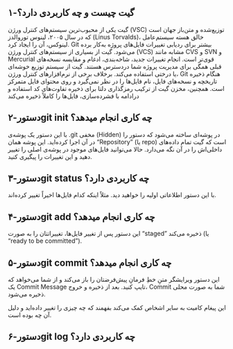 ## ۱-گیت چیست و چه کاربردی دارد؟
گیت یکی از محبوب‌ترین سیستم‌های کنترل ورژن (VSC) توزیع‌شده و متن‌باز جهان است که در سال ۲۰۰۵، لینوس توروالدز (Linus Torvalds)، خالق هسته سیستم‌عامل لینوکس، آن را ایجاد کرد. Git بیشتر برای ردیابی تغییرات فایل‌های پروژه به‌کار برده می‌شود.
گیت از بسیاری از سیستم‌های کنترل ورژن (VCS) مشابه مانند CVS و SVN و Mercurial قوی‌تر است. انجام تغییرات جدید، شاخه‌بندی، ادغام و مقایسه نسخه‌های قبلی همگی برای مدیریت پروژه شما دردسترس هستند. گیت از سیستم توزیع خوشه‌ای یا درختی استفاده می‌کند. برخلاف برخی از نرم‌افزارهای کنترل ورژن، Git هنگام ذخیره تاریخچه و نسخه‌های فایل، نام فایل‌ها را در نظر نمی‌گیرد و روی محتوای فایل متمرکز است. همچنین، مخزن گیت از ترکیب رمزگذاری دلتا برای ذخیره تفاوت‌های کد استفاده و درادامه با فشرده‌سازی، فایل‌ها را کاملاً ذخیره می‌کند

## ۲-دستورgit init چه کاری انجام میدهد؟ 
با این دستور یک پوشه‌ی .git مخفی (Hidden) در پوشه‌ای ساخته می‌شود که دستور را در آن اجرا کرده‌اید. این پوشه همان “Repository” (یا repo) است که گیت تمام داده‌های داخلی‌اش را در آن نگه می‌دارد. حالا می‌توانید فایل‌های موجود در پوشه‌ی اصلی را تغییر دهید و این تغییرات را پیگیری کنید.

## ۳-دستورgit status چه کاربردی دارد؟
با این دستور اطلاعاتی اولیه را خواهید دید. مثلاً اینکه کدام فایل‌ها اخیراً تغییر کرده‌اند.

## ۴-دستورgit add چه کاری انجام میدهد؟
این دستور پس از تغییر فایل‌ها، تغییراتتان را به صورت “staged” ذخیره می‌کند (یا “ready to be committed”).

## ۵-دستورgit commit چه کاری انجام میدهد؟
این دستور ویرایشگر متنِ خطِ فرمانِ پیش‌فرضتان را باز می‌کند و از شما می‌خواهد که یک Commit Message تایپ کنید. بعد از ذخیره‌ و خروج، Commit شما به صورت محلی ذخیره می‌شود.

این پیغام کامیت به سایر اشخاص کمک می‌کند بفهمند که چه چیزی را تغییر داده‌اید و دلیل آن چه بوده است.

## ۶-دستورgit log چه کاربردی دارد؟
